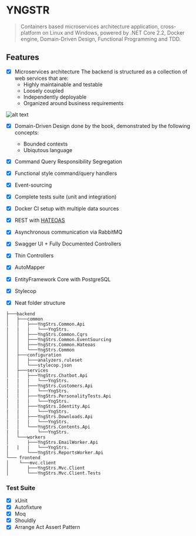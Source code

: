 # YNGSTR

>  Containers based microservices architecture application, cross-platform on Linux and Windows, powered by .NET Core 2.2, Docker engine, Domain-Driven Design, Functional Programming and TDD. 

## Features
- [x] Microservices architecture
 The backend is structured as a collection of web services that are:
  - Highly maintainable and testable
  - Loosely coupled
  - Independently deployable
  - Organized around business requirements
  
![alt text](https://raw.githubusercontent.com/profjordanov/AspReactDddCqrsEventSourcingHateoas/master/resources/architecture_overview.png)


- [x] Domain-Driven Design done by the book, demonstrated by the following concepts:
  - Bounded contexts
  - Ubiqutous language
  
- [x] Command Query Responsibility Segregation

- [x] Functional style command/query handlers

- [x] Event-sourcing

- [x] Complete tests suite (unit and integration)

- [x] Docker CI setup with multiple data sources

- [x] REST with [HATEOAS](https://en.wikipedia.org/wiki/HATEOAS)

- [x] Asynchronous communication via RabbitMQ
  
- [x] Swagger UI + Fully Documented Controllers

- [x] Thin Controllers

- [x] AutoMapper

- [x] EntityFramework Core with PostgreSQL

- [x] Stylecop

- [x] Neat folder structure

```
├───backend
│   ├───common
│   │   ├───YngStrs.Common.Api
|   |   |   └───YngStrs.  
│   │   ├───YngStrs.Common.Cqrs
│   │   ├───YngStrs.Common.EventSourcing
│   │   ├───YngStrs.Common.Hateoas
│   │   └───YngStrs.Common
│   ├───configuration
│   │   ├───analyzers.ruleset
│   │   └───stylecop.json
│   ├───services
│   │   ├───YngStrs.Chatbot.Api
|   |   |   └───YngStrs.
│   │   ├───YngStrs.Customers.Api
|   |   |   └───YngStrs.
│   │   ├───YngStrs.PersonalityTests.Api
|   |   |   └───YngStrs.
│   │   ├───YngStrs.Identity.Api
|   |   |   └───YngStrs.
│   │   ├───YngStrs.Downloads.Api
|   |   |   └───YngStrs.
│   │   └───YngStrs.Contents.Api
|   |       └───YngStrs.
│   └───workers
│       ├───YngStrs.EmailWorker.Api
|   |   |   └───YngStrs.
│       └───YngStrs.ReportsWorker.Api
└─── frontend
│    └───mvc.client
│       ├───YngStrs.Mvc.Client
│       └───YngStrs.Mvc.Client.Tests    
```

### Test Suite
- [x] xUnit
- [x] Autofixture
- [x] Moq
- [x] Shouldly
- [x] Arrange Act Assert Pattern
